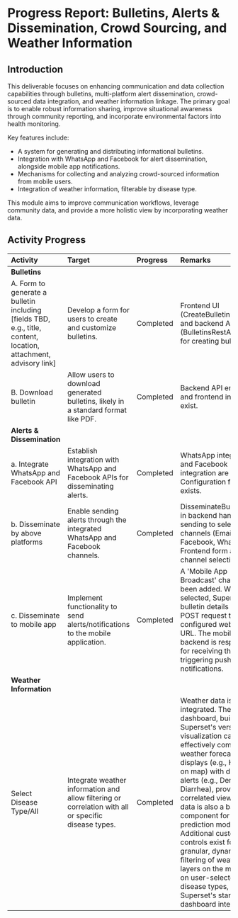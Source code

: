 # Progress Report: Bulletins, Alerts & Dissemination, Crowd Sourcing, and Weather Information

## Introduction

This deliverable focuses on enhancing communication and data collection capabilities through bulletins, multi-platform alert dissemination, crowd-sourced data integration, and weather information linkage. The primary goal is to enable robust information sharing, improve situational awareness through community reporting, and incorporate environmental factors into health monitoring.

Key features include:
*   A system for generating and distributing informational bulletins.
*   Integration with WhatsApp and Facebook for alert dissemination, alongside mobile app notifications.
*   Mechanisms for collecting and analyzing crowd-sourced information from mobile users.
*   Integration of weather information, filterable by disease type.

This module aims to improve communication workflows, leverage community data, and provide a more holistic view by incorporating weather data.

## Activity Progress

| Activity                                                                                         | Target                                                                                                                               | Progress              | Remarks                                                                                                                                                                                                                                                           |
| :----------------------------------------------------------------------------------------------- | :----------------------------------------------------------------------------------------------------------------------------------- | :-------------------- | :---------------------------------------------------------------------------------------------------------------------------------------------------------------------------------------------------------------------------------------------------------------- |
| **Bulletins**                                                                                    |                                                                                                                                      |                       |                                                                                                                                                                                                                                                               |
| A. Form to generate a bulletin including [fields TBD, e.g., title, content, location, attachment, advisory link] | Develop a form for users to create and customize bulletins.                                                                        | Completed             | Frontend UI (CreateBulletinModal.tsx) and backend API (BulletinsRestApi) exist for creating bulletins.                                                                                                                                      |
| B. Download bulletin                                                                             | Allow users to download generated bulletins, likely in a standard format like PDF.                                                     | Completed             | Backend API endpoint and frontend integration exist.                                                                                                                |
| **Alerts & Dissemination**                                                                       |                                                                                                                                      |                       |                                                                                                                                                                                                                                                               |
| a. Integrate WhatsApp and Facebook API                                                           | Establish integration with WhatsApp and Facebook APIs for disseminating alerts.                                                        | Completed             | WhatsApp integration and Facebook integration are present. Configuration for both exists.                                                       |
| b. Disseminate by above platforms                                                                | Enable sending alerts through the integrated WhatsApp and Facebook channels.                                                         | Completed             | DisseminateBulletinView in backend handles sending to selected channels (Email, Facebook, WhatsApp). Frontend form allows channel selection.                                                                                                   |
| c. Disseminate to mobile app                                                                     | Implement functionality to send alerts/notifications to the mobile application.                                                      | Completed             | A 'Mobile App Broadcast' channel has been added. When selected, Superset sends bulletin details via a POST request to a pre-configured webhook URL. The mobile app's backend is responsible for receiving this and triggering push notifications. |
| **Weather Information**                                                                          |                                                                                                                                      |                       |                                                                                                                                                                                                                                                               |
| Select Disease Type/All                                                                          | Integrate weather information and allow filtering or correlation with all or specific disease types.                                 | Completed   | Weather data is integrated. The main dashboard, built using Superset's versatile visualization capabilities, effectively combines weather forecast displays (e.g., Heat Index on map) with disease alerts (e.g., Dengue, Diarrhea), providing a correlated view. Weather data is also a backend component for disease prediction models. Additional custom UI controls exist for more granular, dynamic filtering of weather layers on the map based on user-selected disease types, beyond Superset's standard dashboard interactivity. |
